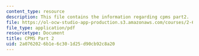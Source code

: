 ```yaml
---
content_type: resource
description: This file contains the information regarding cpms part2.
file: https://ol-ocw-studio-app-production.s3.amazonaws.com/courses/2-627-fundamentals-of-photovoltaics-fall-2013/2a0762026b1e6c301d25d90cb92c8a20_MIT2_627F13_lec19.pdf
file_type: application/pdf
resourcetype: Document
title: CPMS Part 2
uid: 2a076202-6b1e-6c30-1d25-d90cb92c8a20
---
```


